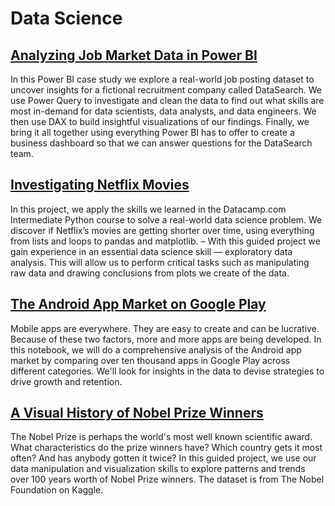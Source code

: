 # Data Science

## [Analyzing Job Market Data in Power BI](https://github.com/MarcoStallmann/Data-Science/tree/main/Analyzing%20Job%20Market%20Data%20in%20Power%20BI)
In this Power BI case study we explore a real-world job posting dataset to uncover insights for a fictional recruitment company called DataSearch. We use Power Query to investigate and clean the data to find out what skills are most in-demand for data scientists, data analysts, and data engineers. We then use DAX to build insightful visualizations of our findings. Finally, we bring it all together using everything Power BI has to offer to create a business dashboard so that we can answer questions for the DataSearch team.

## [Investigating Netflix Movies](https://github.com/MarcoStallmann/Data-Science/tree/main/Investigating%20Netflix%20Movies%20and%20Guest%20Stars%20in%20The%20Office)
In this project, we apply the skills we learned in the Datacamp.com Intermediate Python course to solve a real-world data science problem. We discover if Netflix’s movies are getting shorter over time, using everything from lists and loops to pandas and matplotlib. – With this guided project we gain experience in an essential data science skill — exploratory data analysis. This will allow us to perform critical tasks such as manipulating raw data and drawing conclusions from plots we create of the data.

## [The Android App Market on Google Play](https://github.com/MarcoStallmann/Data-Science-and-Business-Analytics/blob/main/The%20Android%20App%20Market%20on%20Google%20Play/notebook.ipynb)

Mobile apps are everywhere. They are easy to create and can be lucrative. Because of these two factors, more and more apps are being developed. In this notebook, we will do a comprehensive analysis of the Android app market by comparing over ten thousand apps in Google Play across different categories. We'll look for insights in the data to devise strategies to drive growth and retention.

## [A Visual History of Nobel Prize Winners](https://github.com/MarcoStallmann/Data-Science-and-Business-Analytics/blob/main/A%20Visual%20History%20of%20Nobel%20Prize%20Winners/notebook.ipynb)

The Nobel Prize is perhaps the world's most well known scientific award.  What characteristics do the prize winners have? Which country gets it most often? And has anybody gotten it twice? In this guided project, we use our data manipulation and visualization skills to explore patterns and trends over 100 years worth of Nobel Prize winners. The dataset is from The Nobel Foundation on Kaggle. 

